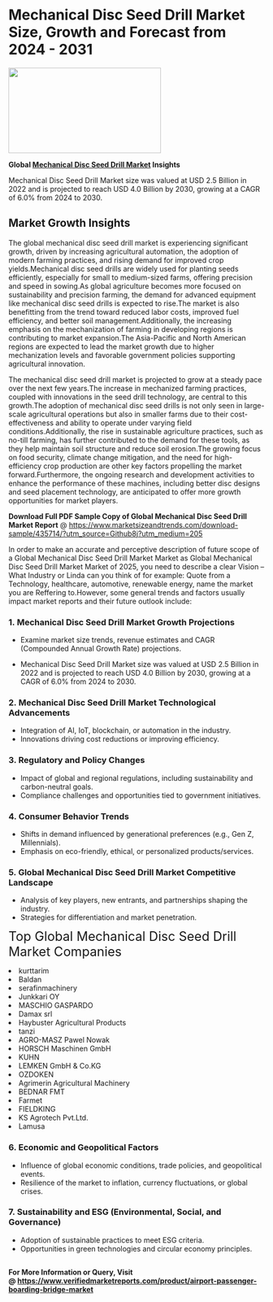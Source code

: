 <H1>Mechanical Disc Seed Drill Market Size, Growth and Forecast from 2024 - 2031</H1><img class="aligncenter size-medium wp-image-584254" src="https://thirdeyenews.in/wp-content/uploads/2024/09/Global-Market-Research-300x168.jpeg" alt="" width="300" height="168" /><p><strong>Global&nbsp;<a href="https://www.marketsizeandtrends.com/download-sample/435714/?utm_source=Github8j?utm_medium=205">Mechanical Disc Seed Drill Market</a> Insights</strong></p><p>Mechanical Disc Seed Drill Market size was valued at USD 2.5 Billion in 2022 and is projected to reach USD 4.0 Billion by 2030, growing at a CAGR of 6.0% from 2024 to 2030.</p><p><h2>Market Growth Insights</h2> <p>The global mechanical disc seed drill market is experiencing significant growth, driven by increasing agricultural automation, the adoption of modern farming practices, and rising demand for improved crop yields.Mechanical disc seed drills are widely used for planting seeds efficiently, especially for small to medium-sized farms, offering precision and speed in sowing.As global agriculture becomes more focused on sustainability and precision farming, the demand for advanced equipment like mechanical disc seed drills is expected to rise.The market is also benefitting from the trend toward reduced labor costs, improved fuel efficiency, and better soil management.Additionally, the increasing emphasis on the mechanization of farming in developing regions is contributing to market expansion.The Asia-Pacific and North American regions are expected to lead the market growth due to higher mechanization levels and favorable government policies supporting agricultural innovation.</p> <p>The mechanical disc seed drill market is projected to grow at a steady pace over the next few years.The increase in mechanized farming practices, coupled with innovations in the seed drill technology, are central to this growth.The adoption of mechanical disc seed drills is not only seen in large-scale agricultural operations but also in smaller farms due to their cost-effectiveness and ability to operate under varying field conditions.Additionally, the rise in sustainable agriculture practices, such as no-till farming, has further contributed to the demand for these tools, as they help maintain soil structure and reduce soil erosion.The growing focus on food security, climate change mitigation, and the need for high-efficiency crop production are other key factors propelling the market forward.Furthermore, the ongoing research and development activities to enhance the performance of these machines, including better disc designs and seed placement technology, are anticipated to offer more growth opportunities for market players.</p> <p><span class=""><strong>Download Full PDF Sample Copy of Global Mechanical Disc Seed Drill Market Report</strong> @ <a href="https://www.marketsizeandtrends.com/download-sample/435714/?utm_source=Github8j?utm_medium=205" target="_blank">https://www.marketsizeandtrends.com/download-sample/435714/?utm_source=Github8j?utm_medium=205</a></span></p><p>In order to make an accurate and perceptive description of future scope of a Global&nbsp;Mechanical Disc Seed Drill Market Market as Global&nbsp;Mechanical Disc Seed Drill Market Market of 2025, you need to describe a clear Vision &ndash; What Industry or Linda can you think of for example: Quote from a Technology, healthcare, automotive, renewable energy, name the market you are Reffering to.However, some general trends and factors usually impact market reports and their future outlook include:</p><h3>1.&nbsp;<strong>Mechanical Disc Seed Drill Market Growth Projections</strong></h3><ul><li>Examine market size trends, revenue estimates and CAGR (Compounded Annual Growth Rate) projections.</li><li><p>Mechanical Disc Seed Drill Market size was valued at USD 2.5 Billion in 2022 and is projected to reach USD 4.0 Billion by 2030, growing at a CAGR of 6.0% from 2024 to 2030.</p></li></ul><h3>2.&nbsp;<strong>Mechanical Disc Seed Drill Market Technological Advancements</strong></h3><ul><li>Integration of AI, IoT, blockchain, or automation in the industry.</li><li>Innovations driving cost reductions or improving efficiency.</li></ul><h3>3.&nbsp;<strong>Regulatory and Policy Changes</strong></h3><ul><li>Impact of global and regional regulations, including sustainability and carbon-neutral goals.</li><li>Compliance challenges and opportunities tied to government initiatives.</li></ul><h3>4.&nbsp;<strong>Consumer Behavior Trends</strong></h3><ul><li>Shifts in demand influenced by generational preferences (e.g., Gen Z, Millennials).</li><li>Emphasis on eco-friendly, ethical, or personalized products/services.</li></ul><h3>5.&nbsp;<strong>Global Mechanical Disc Seed Drill Market Competitive Landscape</strong></h3><ul><li>Analysis of key players, new entrants, and partnerships shaping the industry.</li><li>Strategies for differentiation and market penetration.</li></ul><p data-pm-slice="1 1 []"><span style="color: inherit; font-family: inherit; font-size: 25px;">Top Global Mechanical Disc Seed Drill Market Companies</span></p><div class="" data-test-id=""><p><li>kurttarim</li><li> Baldan</li><li> serafinmachinery</li><li> Junkkari OY</li><li> MASCHIO GASPARDO</li><li> Damax srl</li><li> Haybuster Agricultural Products</li><li> tanzi</li><li> AGRO-MASZ Pawel Nowak</li><li> HORSCH Maschinen GmbH</li><li> KUHN</li><li> LEMKEN GmbH & Co.KG</li><li> OZDOKEN</li><li> Agrimerin Agricultural Machinery</li><li> BEDNAR FMT</li><li> Farmet</li><li> FIELDKING</li><li> KS Agrotech Pvt.Ltd.</li><li> Lamusa</li></p></div><h3>6.&nbsp;<strong>Economic and Geopolitical Factors</strong></h3><ul><li>Influence of global economic conditions, trade policies, and geopolitical events.</li><li>Resilience of the market to inflation, currency fluctuations, or global crises.</li></ul><h3>7.&nbsp;<strong>Sustainability and ESG (Environmental, Social, and Governance)</strong></h3><ul><li>Adoption of sustainable practices to meet ESG criteria.</li><li>Opportunities in green technologies and circular economy principles.</li></ul><h2><strong style="font-size: 14px;">For More Information or Query, Visit @&nbsp;</strong><a style="background-color: #ffffff; font-size: 14px;" href="https://www.marketsizeandtrends.com/report/mechanical-disc-seed-drill-market/" target="_blank">https://www.verifiedmarketreports.com/product/airport-passenger-boarding-bridge-market</a></h2>